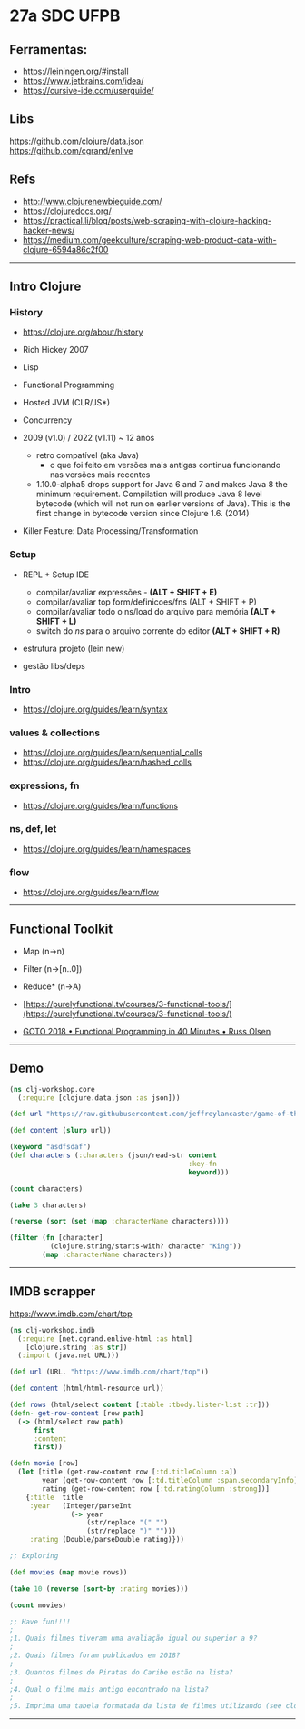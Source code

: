 # 27a SDC UFPB

## Ferramentas:

- https://leiningen.org/#install
- https://www.jetbrains.com/idea/
- https://cursive-ide.com/userguide/

## Libs

https://github.com/clojure/data.json  
https://github.com/cgrand/enlive

## Refs

- http://www.clojurenewbieguide.com/
- https://clojuredocs.org/
- https://practical.li/blog/posts/web-scraping-with-clojure-hacking-hacker-news/
- https://medium.com/geekculture/scraping-web-product-data-with-clojure-6594a86c2f00

---

## Intro Clojure

### History

- https://clojure.org/about/history

- Rich Hickey 2007

- Lisp
- Functional Programming
- Hosted JVM (CLR/JS*)
- Concurrency

- 2009 (v1.0) / 2022 (v1.11) ~ 12 anos
    - retro compatível (aka Java)
        - o que foi feito em versões mais antigas continua funcionando nas versões mais recentes
    - 1.10.0-alpha5 drops support for Java 6 and 7 and makes Java 8 the minimum requirement. Compilation will produce
      Java 8 level bytecode (which will not run on earlier versions of Java). This is the first change in bytecode
      version since Clojure 1.6. (2014)

- Killer Feature: Data Processing/Transformation

### Setup

- REPL + Setup IDE
    - compilar/avaliar expressões - **(ALT + SHIFT + E)**
    - compilar/avaliar top form/definicoes/fns (ALT + SHIFT + P)
    - compilar/avaliar todo o ns/load do arquivo para memória **(ALT + SHIFT + L)**
    - switch do *ns* para o arquivo corrente do editor **(ALT + SHIFT + R)**

- estrutura projeto (lein new)

- gestão libs/deps

### Intro

- https://clojure.org/guides/learn/syntax

### values & collections

- https://clojure.org/guides/learn/sequential_colls
- https://clojure.org/guides/learn/hashed_colls

### expressions, fn

- https://clojure.org/guides/learn/functions

### ns, def, let

- https://clojure.org/guides/learn/namespaces

### flow

- https://clojure.org/guides/learn/flow

---

## Functional Toolkit

- Map (n->n)
- Filter (n->[n..0])
- Reduce* (n->A)

- [https://purelyfunctional.tv/courses/3-functional-tools/](https://purelyfunctional.tv/courses/3-functional-tools/)
- [GOTO 2018 • Functional Programming in 40 Minutes • Russ Olsen]([https://www.youtube.com/watch?v=0if71HOyVjY](https://www.youtube.com/watch?v=0if71HOyVjY))

---

## Demo

```clojure
(ns clj-workshop.core
  (:require [clojure.data.json :as json]))

(def url "https://raw.githubusercontent.com/jeffreylancaster/game-of-thrones/master/data/characters.json")

(def content (slurp url))

(keyword "asdfsdaf")
(def characters (:characters (json/read-str content
                                            :key-fn
                                            keyword)))

(count characters)

(take 3 characters)

(reverse (sort (set (map :characterName characters))))

(filter (fn [character]
          (clojure.string/starts-with? character "King"))
        (map :characterName characters))
```

---

## IMDB scrapper

https://www.imdb.com/chart/top

```clojure
(ns clj-workshop.imdb
  (:require [net.cgrand.enlive-html :as html]
    [clojure.string :as str])
  (:import (java.net URL)))

(def url (URL. "https://www.imdb.com/chart/top"))

(def content (html/html-resource url))

(def rows (html/select content [:table :tbody.lister-list :tr]))
(defn- get-row-content [row path]
  (-> (html/select row path)
      first
      :content
      first))

(defn movie [row]
  (let [title (get-row-content row [:td.titleColumn :a])
        year (get-row-content row [:td.titleColumn :span.secondaryInfo])
        rating (get-row-content row [:td.ratingColumn :strong])]
    {:title  title
     :year   (Integer/parseInt
               (-> year
                   (str/replace "(" "")
                   (str/replace ")" "")))
     :rating (Double/parseDouble rating)}))

;; Exploring  

(def movies (map movie rows))

(take 10 (reverse (sort-by :rating movies)))

(count movies)

;; Have fun!!!!  
;  
;1. Quais filmes tiveram uma avaliação igual ou superior a 9? 
;  
;2. Quais filmes foram publicados em 2018?  
;  
;3. Quantos filmes do Piratas do Caribe estão na lista?  
;  
;4. Qual o filme mais antigo encontrado na lista?  
;  
;5. Imprima uma tabela formatada da lista de filmes utilizando (see clojure.pprint).
```

---


